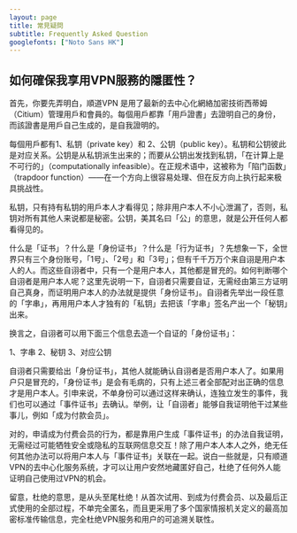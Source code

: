```yaml
---
layout: page
title: 常見疑問
subtitle: Frequently Asked Question
googlefonts: ["Noto Sans HK"]
---
```


## 如何確保我享用VPN服務的隱匿性？

首先，你要先弄明白，順道VPN 是用了最新的去中心化網絡加密技術西蒂姆（Citium）管理用戶和會員的。每個用戶都靠「用戶證書」去證明自己的身份，而該證書是用戶自己生成的，是自我證明的。

每個用戶都有1、私钥（private key）和 2、公钥（public key）。私钥和公钥彼此是对应关系。公钥是从私钥派生出来的；而要从公钥出发找到私钥，「在计算上是不可行的」（computationally infeasible）。在正规术语中，这被称为「陷门函数」（trapdoor function）——在一个方向上很容易处理、但在反方向上执行起来极具挑战性。

私钥，只有持有私钥的用戶本人才看得见；除非用户本人不小心泄漏了，否则，私钥对所有其他人来说都是秘密。公钥，美其名曰「公」的意思，就是公开任何人都看得见的。

什么是「证书」？什么是「身份证书」？什么是「行为证书」？先想象一下，全世界只有三个身份账号，「1号」、「2号」和「3号」；但有千千万万个来自诩是用户本人的人。而这些自诩者中，只有一个是用户本人，其他都是冒充的。如何判断哪个自诩者是用户本人呢？这里先说明一下，自诩者只需要自证，无需经由第三方证明自己真身，而证明用户本人的办法就是提供「身份证书」。自诩者先举出一段任意的「字串」，再用用户本人才独有的「私钥」去把该「字串」签名产出一个「秘钥」出来。

换言之，自诩者可以用下面三个信息去造一个自证的「身份证书」：

1、字串
2、秘钥
3、对应公钥

自诩者只需要给出「身份证书」，其他人就能确认自诩者是否用户本人了。如果用户只是冒充的，「身份证书」是会有毛病的，只有上述三者全部配对出正确的信息才是用户本人。引申来说，不单身份可以通过这样来确认，连独立发生的事件，我们也可以通过「事件证书」去确认。举例，让「自诩者」能够自我证明他干过某些事儿，例如「成为付款会员」。

对的，申请成为付费会员的行为，都是靠用户生成「事件证书」的办法自我证明，无需经过可能牺牲安全或隐私的互联网信息交互！除了用户本人本人之外，绝无任何其他办法可以将用户本人与「事件证书」关联在一起。说白一些就是，只有顺道VPN的去中心化服务系统，才可以让用户安然地藏匿好自己，杜绝了任何外人能证明自己使用过VPN的机会。

留意，杜绝的意思，是从头至尾杜绝！从首次试用、到成为付费会员、以及最后正式使用的全部过程，不单完全匿名，而且更采用了多个国家情报机关定义的最高加密标准传输信息，完全杜绝VPN服务和用户的可追溯关联性。
